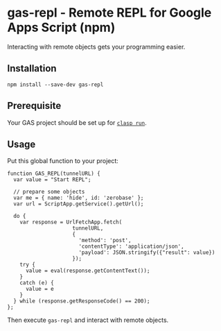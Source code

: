 # gas-repl - Remote REPL for Google Apps Script (npm)

Interacting with remote objects gets your programming easier.

## Installation

```
npm install --save-dev gas-repl
```

## Prerequisite

Your GAS project should be set up for [`clasp run`](https://github.com/google/clasp/blob/master/docs/run.md).

## Usage

Put this global function to your project:

```
function GAS_REPL(tunnelURL) {
  var value = "Start REPL";

  // prepare some objects
  var me = { name: 'hide', id: 'zerobase' };
  var url = ScriptApp.getService().getUrl();

  do {
    var response = UrlFetchApp.fetch(
                     tunnelURL,
                     {
                       'method': 'post',
                       'contentType': 'application/json',
                       'payload': JSON.stringify({"result": value})
                     });
    try {
      value = eval(response.getContentText());
    }
    catch (e) {
      value = e
    }
  } while (response.getResponseCode() == 200);
};
```

Then execute `gas-repl` and interact with remote objects.
